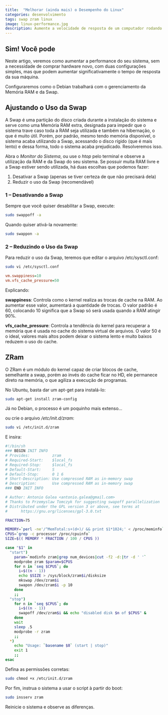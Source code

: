 ```yaml
---
title:  "Melhorar (ainda mais) o Desempenho do Linux"
categories: desenvolvimento
tags: swap zram linux
image: linux-performance.jpg
description: Aumente a velocidade de resposta de um computador rodando Linux personalizando a swap e instalando a zram.
---
```


## Sim! Você pode

Neste artigo, veremos como aumentar a performance do seu sistema, sem a necessidade de comprar hardware novo, com duas configurações simples, mas que podem aumentar significativamente o tempo de resposta da sua máquina.

Configuraremos como o Debian trabalhará com o gerenciamento da Memória RAM e da Swap.

## Ajustando o Uso da Swap

A Swap é uma partição do disco criada durante a instalação do sistema e serve como uma Memória RAM extra, designada para impedir que o sistema trave caso toda a RAM seja utilizada e também na hibernação, o que é muito útil. Porém, por padrão, mesmo tendo memória disponível, o sistema acaba utilizando a Swap, acessando o disco rígido (que é mais lento) e dessa forma, todo o sistema acaba prejudicado. Resolveremos isso.

Abra o _Monitor do Sistema_, ou use o _htop_ pelo terminal e observe a utilização da RAM e da Swap do seu sistema. Se possuir muita RAM livre e a Swap estiver sendo utilizada, há duas escolhas que podemos fazer:

1. Desativar a Swap (apenas se tiver certeza de que não precisará dela)
2. Reduzir o uso da Swap (recomendável)

### 1 – Desativando a Swap

Sempre que você quiser desabilitar a Swap, execute:

```sh
sudo swappoff -a
```

Quando quiser ativá-la novamente:

```sh
sudo swappon -a
```

### 2 – Reduzindo o Uso da Swap

Para reduzir o uso da Swap, teremos que editar o arquivo /etc/sysctl.conf:

```sh
sudo vi /etc/sysctl.conf
```

```ini
vm.swappiness=10
vm.vfs_cache_pressure=50
```

Explicando:

**swappiness**:  Controla como o kernel realiza as trocas de cache na RAM. Ao aumentar esse valor, aumentará a quantidade de trocas. O valor padrão é 60, colocando 10 significa que a Swap só será usada quando a RAM atingir 90%.

**vfs_cache_pressure**: Controla a tendência do kernel para recuperar a memória que é usada no cache do sistema virtual de arquivos. O valor 50 é o ideal, valores mais altos podem deixar o sistema lento e muito baixos reduzem o uso do cache.

## ZRam

O ZRam é um módulo do kernel capaz de criar blocos de cache, semelhante a swap, porém ao invés do cache ficar no HD, ele permanece direto na memória, o que agiliza a execução de programas.

No Ubuntu, basta dar um apt-get para instalá-lo:

```sh
sudo apt-get install zram-config
```

Já no Debian, o processo é um poquinho mais extenso...

 ou crie o arquivo _/etc/init.d/zram_:

```sh
sudo vi /etc/init.d/zram
```

E insira:

```sh
#!/bin/sh
### BEGIN INIT INFO
# Provides:          zram
# Required-Start:    $local_fs
# Required-Stop:     $local_fs
# Default-Start:     S
# Default-Stop:      0 1 6
# Short-Description: Use compressed RAM as in-memory swap
# Description:       Use compressed RAM as in-memory swap
### END INIT INFO

# Author: Antonio Galea <antonio.galea@gmail.com>
# Thanks to Przemyslaw Tomczyk for suggesting swapoff parallelization
# Distributed under the GPL version 3 or above, see terms at
#      https://gnu.org/licenses/gpl-3.0.txt

FRACTION=75

MEMORY=`perl -ne'/^MemTotal:s+(d+)/ && print $1*1024;' < /proc/meminfo`
CPUS=`grep -c processor /proc/cpuinfo`
SIZE=$(( MEMORY * FRACTION / 100 / CPUS ))

case "$1" in
  "start")
    param=`modinfo zram|grep num_devices|cut -f2 -d:|tr -d ' '`
    modprobe zram $param=$CPUS
    for n in `seq $CPUS`; do
      i=$((n - 1))
      echo $SIZE > /sys/block/zram$i/disksize
      mkswap /dev/zram$i
      swapon /dev/zram$i -p 10
    done
    ;;
  "stop")
    for n in `seq $CPUS`; do
      i=$((n - 1))
      swapoff /dev/zram$i && echo "disabled disk $n of $CPUS" &
    done
    wait
    sleep .5
    modprobe -r zram
    ;;
  *)
    echo "Usage: `basename $0` (start | stop)"
    exit 1
    ;;
esac
```

Defina as permissões corretas:

```sh
sudo chmod +x /etc/init.d/zram
```

Por fim, instrua o sistema a usar o script à partir do boot:

```sh
sudo insserv zram
```

Reinicie o sistema e observe as diferenças.

